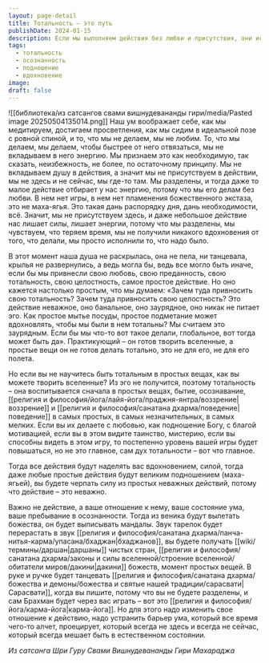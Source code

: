 ```yaml
---
layout: page-detail
title: Тотальность – это путь
publishDate: 2024-01-15
description: Если мы выполняем действия без любви и присутствия, они истощают нас и не приносят вдохновения. Истинная практика - в тотальности и осознанности даже в самых простых делах, когда каждое действие становится подношением Богу, мистерией и игрой. Именно отношение, а не само действие, наполняет жизнь силой и вдохновением, превращая рутину в карма-йогу и раскрывая божественное в обыденности.
tags:
  - тотальность
  - осознанность
  - подношение
  - вдохновение
image: 
draft: false
---
```

![[библиотека/из сатсангов свами вишнудевананды гири/media/Pasted image 20250504135014.png]]
 Наш ум воображает себе, как мы медитируем, достигаем просветления, как мы сидим в идеальной позе с ровной спиной, и то, что мы не делаем, мы не любим. То, что мы делаем, мы делаем, чтобы быстрее от него отвязаться, мы не вкладываем в него энергию. Мы признаем это как необходимую, так сказать, неизбежность, не более, по остаточному принципу. Мы не вкладываем душу в действия, а значит мы не присутствуем в действии, мы не здесь и не сейчас, мы где-то там. Мы разделены, и тогда даже то малое действие отбирает у нас энергию, потому что мы его делам без любви. В нем нет игры, в нем нет пламенения божественного экстаза, это не маха-ягья. Это такая дань распорядку дня, дань необходимости, всё. Значит, мы не присутствуем здесь, и даже небольшое действие нас лишает силы, лишает энергии, потому что мы разделены, мы чувствуем, что теряем время, мы не получили никакого вдохновения от того, что делали, мы просто исполнили то, что надо было.

 В этот момент наша душа не раскрылась, она не пела, ни танцевала, крылья не развернулись, а ведь могла бы, ведь все могло быть иначе, если бы мы привнесли свою любовь, свою преданность, свою тотальность, свою целостность, самое простое действие. Но оно кажется настолько простым, что мы думаем: «Зачем туда привносить свою тотальность? Зачем туда привносить свою целостность? Это действие неважное, оно банальное, оно заурядное, оно никак не питает эго. Как простое мытье посуды, простое подметание может вдохновлять, чтобы мы были в нем тотальны? Мы считаем это заурядным. Если бы мы что-то вот такое делали, глобальное, вот тогда может быть да». Практикующий – он готов творить вселенные, а простые вещи он не готов делать тотально, это не для его, не для его полета.

 Но если вы не научитесь быть тотальным в простых вещах, как вы можете творить вселенные? Из эго не получится, поэтому тотальность – она воспитывается сначала в простых вещах, бытие, осознавание, [[религия и философия/йога/лайя-йога/праджня-янтра/воззрение|воззрение]] и [[религия и философия/санатана дхарма/поведение|поведение]] в самых простых, в самых незначительных, в самых мелких. Если вы их делаете с любовью, как подношение Богу, с благой мотивацией, если вы в этом видите таинство, мистерию, если вы способны видеть в этом игру, то постепенно уровень вашей игры будет повышаться, но не это главное, сам дух тотальности – вот что главное.

 Тогда все действия будут наделять вас вдохновением, силой, тогда даже любые простые действия будут великим подношением (маха-ягьей), вы будете черпать силу из простых неважных действий, потому что действие – это неважно.

 Важно не действие, а ваше отношение к нему, ваше состояние ума, ваше пребывание в осознанности. Тогда из веника будут вылетать божества, он будет выписывать мандалы. Звук тарелок будет перерастать в звук [[религия и философия/санатана дхарма/панча-нитья-карма/упасана/бхаджан|бхаджанов]], вы будете получать [[wiki/термины/даршан|даршаны]] чистых стран, [[религия и философия/санатана дхарма/законы и силы вселенной/строение вселенной/обитатели миров/дакини|дакини]] божеств, момент простых вещей. В руке и ручке будет танцевать [[религия и философия/санатана дхарма/божества и демоны/божества и святые нашей традиции/сарасвати|Сарасвати]], когда вы пишите, потому что вы не будете разделены, и сам Брахман будет через вас играть – вот это [[религия и философия/йога/карма-йога|карма-йога]]. Но для этого надо изменить свое отношение к действию, надо устранить барьер ума, который все время чего-то алчет, проецирует, который всегда не здесь и всегда не сейчас, который всегда мешает быть в естественном состоянии.

*Из сатсанга Шри Гуру Свами Вишнудевананды Гири Махараджа*